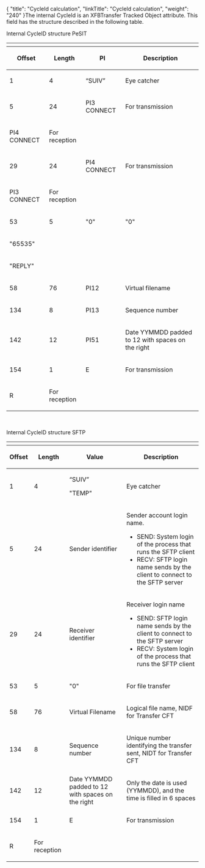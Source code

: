 {
    "title": "CycleId calculation",
    "linkTitle": "CycleId calculation",
    "weight": "240"
}The internal CycleId is an XFBTransfer Tracked Object attribute. This field has the structure described in the following table.

<span class="autonumber"></span>Internal CycleID structure PeSIT

<table>
   <th>
      <tr>
<th><p>Offset</p>         </th>
<th><p>Length</p>         </th>
<th><p>PI</p>         </th>
<th><p>Description</p>         </th>
      </tr>
   </thead>
   <tbody>
      <tr>
         <td><p>1</p>         </td>
         <td><p>4</p>         </td>
         <td><p>“SUIV”</p>         </td>
         <td><p>Eye catcher</p>         </td>
      </tr>
      <tr>
         <td><p>5</p>         </td>
         <td><p>24</p>         </td>
         <td><p>PI3 CONNECT</p>         </td>
         <td><p>For transmission</p>         </td>
      </tr>
      <tr>
         <td><p>PI4 CONNECT</p>         </td>
         <td><p>For reception</p>         </td>
      </tr>
      <tr>
         <td><p>29</p>         </td>
         <td><p>24</p>         </td>
         <td><p>PI4 CONNECT</p>         </td>
         <td><p>For transmission</p>         </td>
      </tr>
      <tr>
         <td><p>PI3 CONNECT</p>         </td>
         <td><p>For reception</p>         </td>
      </tr>
      <tr>
         <td><p>53</p>         </td>
         <td><p>5</p>         </td>
         <td><p>"0"</p>         </td>
         <td><p>"0"</p>         </td>
      </tr>
      <tr>
         <td><p>"65535"</p>         </td>
      </tr>
      <tr>
         <td><p>"REPLY"</p>         </td>
      </tr>
      <tr>
         <td><p>58</p>         </td>
         <td><p>76</p>         </td>
         <td><p>PI12</p>         </td>
         <td><p>Virtual filename</p>         </td>
      </tr>
      <tr>
         <td><p>134</p>         </td>
         <td><p>8</p>         </td>
         <td><p>PI13</p>         </td>
         <td>Sequence number         </td>
      </tr>
      <tr>
         <td><p>142</p>         </td>
         <td><p>12</p>         </td>
         <td><p>PI51</p>         </td>
         <td><p>Date YYMMDD padded to 12 with spaces on the right</p>         </td>
      </tr>
      <tr>
         <td><p>154</p>         </td>
         <td><p>1</p>         </td>
         <td><p>E</p>         </td>
         <td><p>For transmission</p>         </td>
      </tr>
      <tr>
         <td><p>R</p>         </td>
         <td><p>For reception</p>         </td>
      </tr>
   </tbody>
</table>

 

<span class="autonumber"></span>Internal CycleID structure SFTP

<table>
   <th>
      <tr>
<th><p>Offset</p>         </th>
<th><p>Length</p>         </th>
<th>Value         </th>
<th><p>Description</p>         </th>
      </tr>
   </thead>
   <tbody>
      <tr>
         <td><p>1</p>         </td>
         <td><p>4</p>         </td>
         <td><p>“SUIV”</p>
<p>"TEMP"</p>         </td>
         <td><p>Eye catcher</p>         </td>
      </tr>
      <tr>
         <td><p>5</p>         </td>
         <td><p>24</p>         </td>
         <td>Sender identifier         </td>
         <td><p>Sender account login name.</p>
<ul>
<li>SEND: System login of the process that runs the SFTP client</li>
<li>RECV: SFTP login name sends by the client to connect to the SFTP server</li>
</ul>         </td>
      </tr>
      <tr>
         <td><p>29</p>         </td>
         <td><p>24</p>         </td>
         <td>Receiver identifier         </td>
         <td><p>Receiver login name</p>
<ul>
<li>SEND: SFTP login name sends by the client to connect to the SFTP server</li>
<li>RECV: System login of the process that runs the SFTP client</li>
</ul>         </td>
      </tr>
      <tr>
         <td><p>53</p>         </td>
         <td><p>5</p>         </td>
         <td>"0"         </td>
         <td><p>For file transfer</p>         </td>
      </tr>
      <tr>
         <td><p>58</p>         </td>
         <td><p>76</p>         </td>
         <td>Virtual Filename         </td>
         <td><p>Logical file name, NIDF for Transfer CFT</p>         </td>
      </tr>
      <tr>
         <td><p>134</p>         </td>
         <td><p>8</p>         </td>
         <td>Sequence number         </td>
         <td><p>Unique number identifying the transfer sent, NIDT for Transfer CFT</p>         </td>
      </tr>
      <tr>
         <td><p>142</p>         </td>
         <td><p>12</p>         </td>
         <td>Date YYMMDD padded to 12 with spaces on the right         </td>
         <td><p>Only the date is used (YYMMDD), and the time is filled in 6 spaces</p>         </td>
      </tr>
      <tr>
         <td><p>154</p>         </td>
         <td><p>1</p>         </td>
         <td>E         </td>
         <td><p>For transmission</p>         </td>
      </tr>
      <tr>
         <td>R         </td>
         <td><p>For reception</p>         </td>
      </tr>
   </tbody>
</table>
